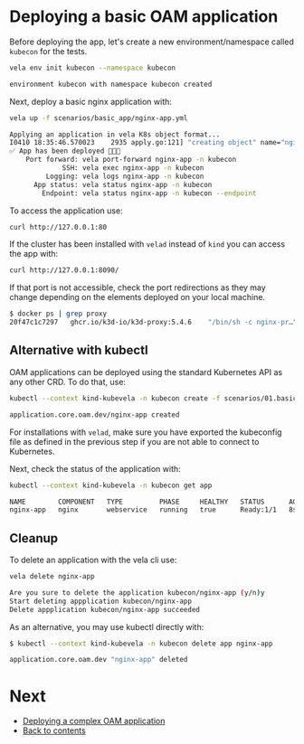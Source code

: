 # Deploying a basic OAM application

Before deploying the app, let's create a new environment/namespace called `kubecon` for the tests.

```bash
vela env init kubecon --namespace kubecon
```
```bash
environment kubecon with namespace kubecon created
```

Next, deploy a basic nginx application with:

```bash
vela up -f scenarios/basic_app/nginx-app.yml
```
```bash
Applying an application in vela K8s object format...
I0410 18:35:46.570023    2935 apply.go:121] "creating object" name="nginx-app" resource="core.oam.dev/v1beta1, Kind=Application"
✅ App has been deployed 🚀🚀🚀
    Port forward: vela port-forward nginx-app -n kubecon
             SSH: vela exec nginx-app -n kubecon
         Logging: vela logs nginx-app -n kubecon
      App status: vela status nginx-app -n kubecon
        Endpoint: vela status nginx-app -n kubecon --endpoint
```

To access the application use:

```bash
curl http://127.0.0.1:80
```

If the cluster has been installed with `velad` instead of `kind` you can access the app with:

```bash
curl http://127.0.0.1:8090/
```

If that port is not accessible, check the port redirections as they may change depending on the elements deployed on your local machine.
```bash
$ docker ps | grep proxy
20f47c1c7297   ghcr.io/k3d-io/k3d-proxy:5.4.6    "/bin/sh -c nginx-pr…"   2 hours ago      Up 2 hours      0.0.0.0:6443->6443/tcp, 0.0.0.0:8090->80/tcp                          k3d-velad-cluster-default-serverlb
```

## Alternative with kubectl

OAM applications can be deployed using the standard Kubernetes API as any other CRD. To do that, use:

```bash
kubectl --context kind-kubevela -n kubecon create -f scenarios/01.basic_app/nginx-app.yml
```
```bash
application.core.oam.dev/nginx-app created
```

For installations with `velad`, make sure you have exported the kubeconfig file as defined in the previous step if you are not able to connect to Kubernetes.

Next, check the status of the application with:

```bash
kubectl --context kind-kubevela -n kubecon get app
```
```bash
NAME        COMPONENT   TYPE         PHASE     HEALTHY   STATUS      AGE
nginx-app   nginx       webservice   running   true      Ready:1/1   8s
```

## Cleanup

To delete an application with the vela cli use:

```bash
vela delete nginx-app
```
```bash
Are you sure to delete the application kubecon/nginx-app (y/n)y
Start deleting appplication kubecon/nginx-app
Delete appplication kubecon/nginx-app succeeded
```

As an alternative, you may use kubectl directly with:

```bash
$ kubectl --context kind-kubevela -n kubecon delete app nginx-app
```
```bash
application.core.oam.dev "nginx-app" deleted
```

# Next

* [Deploying a complex OAM application](./03.deploy_complex_app.md)
* [Back to contents](../README.md)